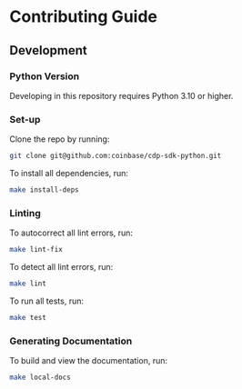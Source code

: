# Contributing Guide

## Development

### Python Version

Developing in this repository requires Python 3.10 or higher.

### Set-up

Clone the repo by running:

```bash
git clone git@github.com:coinbase/cdp-sdk-python.git
```

To install all dependencies, run:

```bash
make install-deps
```

### Linting

To autocorrect all lint errors, run:

```bash
make lint-fix
```

To detect all lint errors, run:

```bash
make lint
```

To run all tests, run:

```bash
make test
```

### Generating Documentation

To build and view the documentation, run:

```bash
make local-docs
```